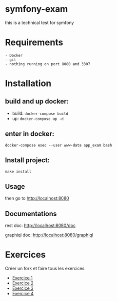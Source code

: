# symfony-exam

this is a technical test for symfony

# Requirements
    - Docker
    - git
    - nothing running on port 8080 and 3307
# Installation

## build and up docker: 
- build: `docker-compose build`
- up: `docker-compose up -d`
  
## enter in docker:

`docker-compose exec --user www-data app_exam bash`

## Install project:

`make install`

## Usage

then go to [http://localhost:8080](http://localhost:8080)

## Documentations

rest doc: [http://localhost:8080/doc](http://localhost:8080/doc)

graphiql doc: [http://localhost:8080/graphiql](http://localhost:8080/graphiql)

# Exercices

Créer un fork et faire tous les exercices 

 - [Exercice 1](exercices/exo-1.md)
 - [Exercice 2](exercices/exo-2.md)
 - [Exercice 3](exercices/exo-3.md)
 - [Exercice 4](exercices/exo-4.md)